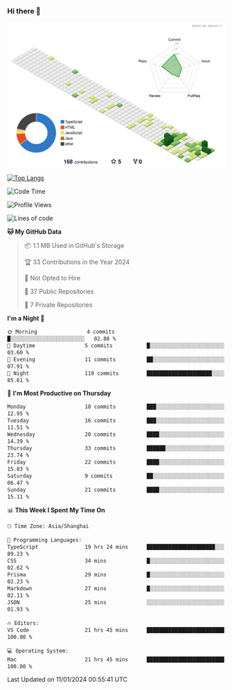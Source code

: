 ### Hi there 👋

![](./profile-3d-contrib/profile-green-animate.svg)

 

[![Top Langs](https://github-readme-stats.vercel.app/api/top-langs/?username=tonyljx)](https://github.com/anuraghazra/github-readme-stats)


 

<!--START_SECTION:waka-->
![Code Time](http://img.shields.io/badge/Code%20Time-105%20hrs%2014%20mins-blue)

![Profile Views](http://img.shields.io/badge/Profile%20Views-14-blue)

![Lines of code](https://img.shields.io/badge/From%20Hello%20World%20I%27ve%20Written-245.7%20thousand%20lines%20of%20code-blue)

**🐱 My GitHub Data** 

> 📦 1.1 MB Used in GitHub's Storage 
 > 
> 🏆 33 Contributions in the Year 2024
 > 
> 🚫 Not Opted to Hire
 > 
> 📜 37 Public Repositories 
 > 
> 🔑 7 Private Repositories 
 > 
**I'm a Night 🦉** 

```text
🌞 Morning                4 commits           █░░░░░░░░░░░░░░░░░░░░░░░░   02.88 % 
🌆 Daytime                5 commits           █░░░░░░░░░░░░░░░░░░░░░░░░   03.60 % 
🌃 Evening                11 commits          ██░░░░░░░░░░░░░░░░░░░░░░░   07.91 % 
🌙 Night                  119 commits         █████████████████████░░░░   85.61 % 
```
📅 **I'm Most Productive on Thursday** 

```text
Monday                   18 commits          ███░░░░░░░░░░░░░░░░░░░░░░   12.95 % 
Tuesday                  16 commits          ███░░░░░░░░░░░░░░░░░░░░░░   11.51 % 
Wednesday                20 commits          ████░░░░░░░░░░░░░░░░░░░░░   14.39 % 
Thursday                 33 commits          ██████░░░░░░░░░░░░░░░░░░░   23.74 % 
Friday                   22 commits          ████░░░░░░░░░░░░░░░░░░░░░   15.83 % 
Saturday                 9 commits           ██░░░░░░░░░░░░░░░░░░░░░░░   06.47 % 
Sunday                   21 commits          ████░░░░░░░░░░░░░░░░░░░░░   15.11 % 
```


📊 **This Week I Spent My Time On** 

```text
🕑︎ Time Zone: Asia/Shanghai

💬 Programming Languages: 
TypeScript               19 hrs 24 mins      ██████████████████████░░░   89.23 % 
CSS                      34 mins             █░░░░░░░░░░░░░░░░░░░░░░░░   02.62 % 
Prisma                   29 mins             █░░░░░░░░░░░░░░░░░░░░░░░░   02.23 % 
Markdown                 27 mins             █░░░░░░░░░░░░░░░░░░░░░░░░   02.11 % 
JSON                     25 mins             ░░░░░░░░░░░░░░░░░░░░░░░░░   01.93 % 

🔥 Editors: 
VS Code                  21 hrs 45 mins      █████████████████████████   100.00 % 

💻 Operating System: 
Mac                      21 hrs 45 mins      █████████████████████████   100.00 % 
```


 Last Updated on 11/01/2024 00:55:41 UTC
<!--END_SECTION:waka-->
